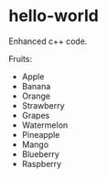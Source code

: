 hello-world
==============

Enhanced c++ code.

Fruits:

- Apple
- Banana
- Orange
- Strawberry
- Grapes
- Watermelon
- Pineapple
- Mango
- Blueberry
- Raspberry
